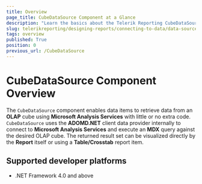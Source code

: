 ```yaml
---
title: Overview
page_title: CubeDataSource Component at a Glance
description: "Learn the basics about the Telerik Reporting CubeDataSource Component and how you may use it in your Reports."
slug: telerikreporting/designing-reports/connecting-to-data/data-source-components/cubedatasource-component/overview
tags: overview
published: True
position: 0
previous_url: /CubeDataSource
---
```


# CubeDataSource Component Overview

The `CubeDataSource` component enables data items to retrieve data from an __OLAP__ cube using __Microsoft Analysis Services__ with little or no extra code. `CubeDataSource` uses the __ADOMD.NET__ client data provider internally to connect to __Microsoft Analysis Services__ and execute an __MDX__ query against the desired OLAP cube. The returned result set can be visualized directly by the __Report__ itself or using a __Table/Crosstab__ report item.

## Supported developer platforms

* .NET Framework 4.0 and above
